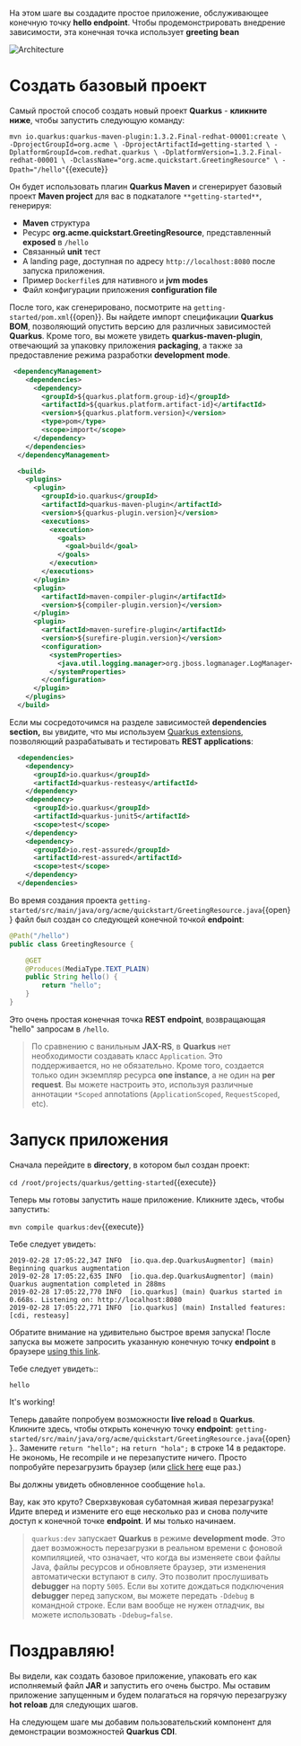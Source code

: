 На этом шаге вы создадите простое приложение, обслуживающее конечную точку **hello endpoint**. Чтобы продемонстрировать внедрение зависимости, эта конечная точка использует **greeting bean**

![Architecture](/openshift/assets/middleware/quarkus/arch.png)

# Создать базовый проект

Самый простой способ создать новый проект **Quarkus** - **кликните ниже**, чтобы запустить следующую команду:

`mvn io.quarkus:quarkus-maven-plugin:1.3.2.Final-redhat-00001:create \
    -DprojectGroupId=org.acme \
    -DprojectArtifactId=getting-started \
    -DplatformGroupId=com.redhat.quarkus \
    -DplatformVersion=1.3.2.Final-redhat-00001 \
    -DclassName="org.acme.quickstart.GreetingResource" \
    -Dpath="/hello"`{{execute}}

Он будет использовать плагин **Quarkus Maven** и сгенерирует базовый проект **Maven project** для вас в подкаталоге `**getting-started**`, генерируя:

* **Maven** структура
* Ресурс **org.acme.quickstart.GreetingResource**, представленный **exposed** в `/hello`   
* Связанный **unit** тест
* A landing page, доступная по адресу `http://localhost:8080` после запуска приложения.  
* Пример `Dockerfile`s для нативного и **jvm modes**
* Файл конфигурации приложения **configuration file** 


После того, как сгенерировано, посмотрите на `getting-started/pom.xml`{{open}}. 
Вы найдете импорт спецификации **Quarkus BOM**, позволяющий опустить версию для различных зависимостей **Quarkus**. Кроме того, вы можете увидеть **quarkus-maven-plugin**, отвечающий за упаковку приложения **packaging**, а также за предоставление режима разработки **development mode**.

```xml
 <dependencyManagement>
    <dependencies>
      <dependency>
        <groupId>${quarkus.platform.group-id}</groupId>
        <artifactId>${quarkus.platform.artifact-id}</artifactId>
        <version>${quarkus.platform.version}</version>
        <type>pom</type>
        <scope>import</scope>
      </dependency>
    </dependencies>
  </dependencyManagement>

  <build>
    <plugins>
      <plugin>
        <groupId>io.quarkus</groupId>
        <artifactId>quarkus-maven-plugin</artifactId>
        <version>${quarkus-plugin.version}</version>
        <executions>
          <execution>
            <goals>
              <goal>build</goal>
            </goals>
          </execution>
        </executions>
      </plugin>
      <plugin>
        <artifactId>maven-compiler-plugin</artifactId>
        <version>${compiler-plugin.version}</version>
      </plugin>
      <plugin>
        <artifactId>maven-surefire-plugin</artifactId>
        <version>${surefire-plugin.version}</version>
        <configuration>
          <systemProperties>
            <java.util.logging.manager>org.jboss.logmanager.LogManager</java.util.logging.manager>
          </systemProperties>
        </configuration>
      </plugin>
    </plugins>
  </build>
```

Если мы сосредоточимся на разделе зависимостей **dependencies section,** вы увидите, что мы используем [Quarkus extensions](https://quarkus.io/extensions/), позволяющий разрабатывать и тестировать  **REST applications**:
```xml
  <dependencies>
    <dependency>
      <groupId>io.quarkus</groupId>
      <artifactId>quarkus-resteasy</artifactId>
    </dependency>
    <dependency>
      <groupId>io.quarkus</groupId>
      <artifactId>quarkus-junit5</artifactId>
      <scope>test</scope>
    </dependency>
    <dependency>
      <groupId>io.rest-assured</groupId>
      <artifactId>rest-assured</artifactId>
      <scope>test</scope>
    </dependency>
  </dependencies>
```

Во время создания проекта `getting-started/src/main/java/org/acme/quickstart/GreetingResource.java`{{open}} файл был создан со следующей конечной точкой **endpoint**:

```java
@Path("/hello")
public class GreetingResource {

    @GET
    @Produces(MediaType.TEXT_PLAIN)
    public String hello() {
        return "hello";
    }
}
```
Это очень простая конечная точка **REST endpoint**, возвращающая "hello" запросам в `/hello`.

> По сравнению с ванильным **JAX-RS**, в **Quarkus** нет необходимости создавать класс `Application`. Это поддерживается, но не обязательно. Кроме того, создается только один экземпляр ресурса **one instance**, а не один на **per request**. Вы можете настроить это, используя различные аннотации `*Scoped` annotations (`ApplicationScoped`, `RequestScoped`, etc).

# Запуск приложения

Сначала перейдите в **directory**, в котором был создан проект:

`cd /root/projects/quarkus/getting-started`{{execute}}

Теперь мы готовы запустить наше приложение. Кликните здесь, чтобы запустить:

```mvn compile quarkus:dev```{{execute}}

Тебе следует увидеть:

```console
2019-02-28 17:05:22,347 INFO  [io.qua.dep.QuarkusAugmentor] (main) Beginning quarkus augmentation
2019-02-28 17:05:22,635 INFO  [io.qua.dep.QuarkusAugmentor] (main) Quarkus augmentation completed in 288ms
2019-02-28 17:05:22,770 INFO  [io.quarkus] (main) Quarkus started in 0.668s. Listening on: http://localhost:8080
2019-02-28 17:05:22,771 INFO  [io.quarkus] (main) Installed features: [cdi, resteasy]
```

Обратите внимание на удивительно быстрое время запуска! После запуска вы можете запросить указанную конечную точку **endpoint** в браузере [using this link](https://[[CLIENT_SUBDOMAIN]]-8080-[[KATACODA_HOST]].environments.katacoda.com/hello).


Тебе следует увидеть::

```console
hello
```
It's working!

Теперь давайте попробуем возможности **live reload**  в **Quarkus**. Кликните здесь, чтобы открыть конечную точку **endpoint**: `getting-started/src/main/java/org/acme/quickstart/GreetingResource.java`{{open}}.. Замените `return "hello";` на `return "hola";` в строке 14 в редакторе. Не экономь, Не recompile и не перезапустите ничего. Просто попробуйте перезагрузить браузер (или [click here](https://[[CLIENT_SUBDOMAIN]]-8080-[[KATACODA_HOST]].environments.katacoda.com/hello) еще раз.)

Вы должны увидеть обновленное сообщение `hola`.

Вау, как это круто? Сверхзвуковая субатомная живая перезагрузка! Идите вперед и измените его еще несколько раз и снова получите доступ к конечной точке **endpoint**. И мы только начинаем.

> `quarkus:dev` запускает **Quarkus** в режиме **development mode**. Это дает возможность перезагрузки в реальном времени с фоновой компиляцией, что означает, что когда вы изменяете свои файлы Java, файлы ресурсов и обновляете браузер, эти изменения автоматически вступают в силу.
> Это позволит прослушивать **debugger** на порту `5005`. Если вы хотите дождаться подключения **debugger** перед запуском, вы можете передать `-Ddebug` в командной строке. Если вам вообще не нужен отладчик, вы можете использовать `-Ddebug=false`.

# Поздравляю!

Вы видели, как создать базовое приложение, упаковать его как исполняемый файл **JAR** и запустить его очень быстро. Мы оставим приложение запущенным и будем полагаться на горячую перезагрузку **hot reloaв** для следующих шагов.

На следующем шаге мы добавим пользовательский компонент для демонстрации возможностей **Quarkus CDI**.